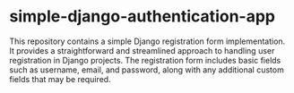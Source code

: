# simple-django-authentication-app
This repository contains a simple Django registration form implementation. It provides a straightforward and streamlined approach to handling user registration in Django projects. The registration form includes basic fields such as username, email, and password, along with any additional custom fields that may be required.
